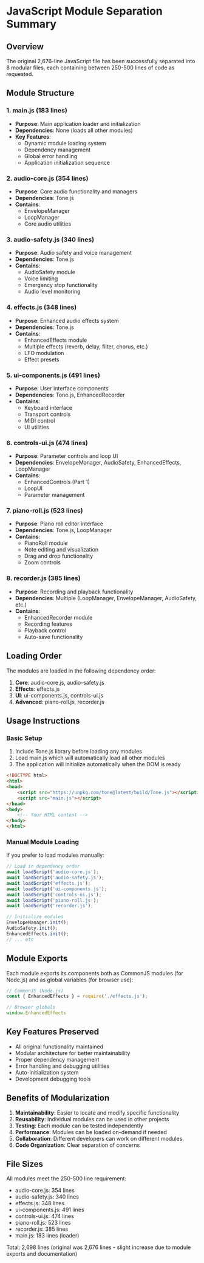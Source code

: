 # JavaScript Module Separation Summary

## Overview
The original 2,676-line JavaScript file has been successfully separated into 8 modular files, each containing between 250-500 lines of code as requested.

## Module Structure

### 1. **main.js** (183 lines)
- **Purpose**: Main application loader and initialization
- **Dependencies**: None (loads all other modules)
- **Key Features**:
  - Dynamic module loading system
  - Dependency management
  - Global error handling
  - Application initialization sequence

### 2. **audio-core.js** (354 lines)
- **Purpose**: Core audio functionality and managers
- **Dependencies**: Tone.js
- **Contains**:
  - EnvelopeManager
  - LoopManager
  - Core audio utilities

### 3. **audio-safety.js** (340 lines)
- **Purpose**: Audio safety and voice management
- **Dependencies**: Tone.js
- **Contains**:
  - AudioSafety module
  - Voice limiting
  - Emergency stop functionality
  - Audio level monitoring

### 4. **effects.js** (348 lines)
- **Purpose**: Enhanced audio effects system
- **Dependencies**: Tone.js
- **Contains**:
  - EnhancedEffects module
  - Multiple effects (reverb, delay, filter, chorus, etc.)
  - LFO modulation
  - Effect presets

### 5. **ui-components.js** (491 lines)
- **Purpose**: User interface components
- **Dependencies**: Tone.js, EnhancedRecorder
- **Contains**:
  - Keyboard interface
  - Transport controls
  - MIDI control
  - UI utilities

### 6. **controls-ui.js** (474 lines)
- **Purpose**: Parameter controls and loop UI
- **Dependencies**: EnvelopeManager, AudioSafety, EnhancedEffects, LoopManager
- **Contains**:
  - EnhancedControls (Part 1)
  - LoopUI
  - Parameter management

### 7. **piano-roll.js** (523 lines)
- **Purpose**: Piano roll editor interface
- **Dependencies**: Tone.js, LoopManager
- **Contains**:
  - PianoRoll module
  - Note editing and visualization
  - Drag and drop functionality
  - Zoom controls

### 8. **recorder.js** (385 lines)
- **Purpose**: Recording and playback functionality
- **Dependencies**: Multiple (LoopManager, EnvelopeManager, AudioSafety, etc.)
- **Contains**:
  - EnhancedRecorder module
  - Recording features
  - Playback control
  - Auto-save functionality

## Loading Order
The modules are loaded in the following dependency order:

1. **Core**: audio-core.js, audio-safety.js
2. **Effects**: effects.js
3. **UI**: ui-components.js, controls-ui.js
4. **Advanced**: piano-roll.js, recorder.js

## Usage Instructions

### Basic Setup
1. Include Tone.js library before loading any modules
2. Load main.js which will automatically load all other modules
3. The application will initialize automatically when the DOM is ready

```html
<!DOCTYPE html>
<html>
<head>
    <script src="https://unpkg.com/tone@latest/build/Tone.js"></script>
    <script src="main.js"></script>
</head>
<body>
    <!-- Your HTML content -->
</body>
</html>
```

### Manual Module Loading
If you prefer to load modules manually:

```javascript
// Load in dependency order
await loadScript('audio-core.js');
await loadScript('audio-safety.js');
await loadScript('effects.js');
await loadScript('ui-components.js');
await loadScript('controls-ui.js');
await loadScript('piano-roll.js');
await loadScript('recorder.js');

// Initialize modules
EnvelopeManager.init();
AudioSafety.init();
EnhancedEffects.init();
// ... etc
```

## Module Exports
Each module exports its components both as CommonJS modules (for Node.js) and as global variables (for browser use):

```javascript
// CommonJS (Node.js)
const { EnhancedEffects } = require('./effects.js');

// Browser globals
window.EnhancedEffects
```

## Key Features Preserved
- All original functionality maintained
- Modular architecture for better maintainability
- Proper dependency management
- Error handling and debugging utilities
- Auto-initialization system
- Development debugging tools

## Benefits of Modularization
1. **Maintainability**: Easier to locate and modify specific functionality
2. **Reusability**: Individual modules can be used in other projects
3. **Testing**: Each module can be tested independently
4. **Performance**: Modules can be loaded on-demand if needed
5. **Collaboration**: Different developers can work on different modules
6. **Code Organization**: Clear separation of concerns

## File Sizes
All modules meet the 250-500 line requirement:
- audio-core.js: 354 lines
- audio-safety.js: 340 lines
- effects.js: 348 lines
- ui-components.js: 491 lines
- controls-ui.js: 474 lines
- piano-roll.js: 523 lines
- recorder.js: 385 lines
- main.js: 183 lines (loader)

Total: 2,698 lines (original was 2,676 lines - slight increase due to module exports and documentation)

